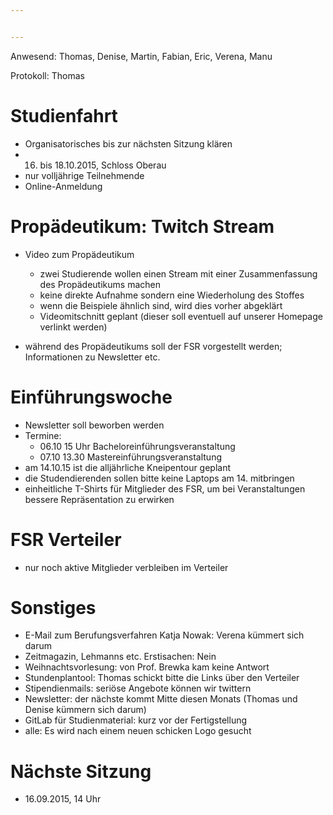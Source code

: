 ```yaml
---


---
```


Anwesend: Thomas, Denise, Martin, Fabian, Eric, Verena, Manu

Protokoll: Thomas

# Studienfahrt
  * Organisatorisches bis zur nächsten Sitzung klären
  * 16. bis 18.10.2015, Schloss Oberau
  * nur volljährige Teilnehmende
  * Online-Anmeldung


# Propädeutikum: Twitch Stream

* Video zum Propädeutikum
  * zwei Studierende wollen einen Stream mit einer Zusammenfassung des Propädeutikums machen
  * keine direkte Aufnahme sondern eine Wiederholung des Stoffes
  * wenn die Beispiele ähnlich sind, wird dies vorher abgeklärt
  * Videomitschnitt geplant (dieser soll eventuell auf unserer Homepage verlinkt werden)

* während des Propädeutikums soll der FSR vorgestellt werden; Informationen zu Newsletter etc.

# Einführungswoche

  
  * Newsletter soll beworben werden
  * Termine:
    * 06.10 15 Uhr Bacheloreinführungsveranstaltung
    * 07.10 13.30 Mastereinführungsveranstaltung
  * am 14.10.15 ist die alljährliche Kneipentour geplant
  * die Studendierenden sollen bitte keine Laptops am 14. mitbringen
  * einheitliche T-Shirts für Mitglieder des  FSR, um bei Veranstaltungen bessere Repräsentation zu erwirken


# FSR Verteiler

  * nur noch aktive Mitglieder verbleiben im Verteiler

# Sonstiges

  * E-Mail zum Berufungsverfahren Katja Nowak: Verena kümmert sich darum
  * Zeitmagazin, Lehmanns etc. Erstisachen: Nein
  * Weihnachtsvorlesung: von Prof. Brewka kam keine Antwort
  * Stundenplantool: Thomas schickt bitte die  Links über den Verteiler
  * Stipendienmails: seriöse Angebote können wir twittern
  * Newsletter: der nächste kommt Mitte diesen Monats (Thomas und Denise kümmern sich darum)
  * GitLab für Studienmaterial: kurz vor der Fertigstellung
  * alle: Es wird nach einem neuen schicken Logo gesucht

# Nächste Sitzung

  * 16.09.2015, 14 Uhr

